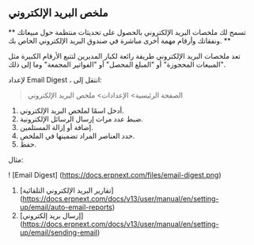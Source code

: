 ## ملخص البريد الإلكتروني

** تسمح لك ملخصات البريد الإلكتروني بالحصول على تحديثات منتظمة حول مبيعاتك ونفقاتك وأرقام مهمة أخرى مباشرة في صندوق البريد الإلكتروني الخاص بك. **

تعد ملخصات البريد الإلكتروني طريقة رائعة لكبار المديرين لتتبع الأرقام الكبيرة مثل "المبيعات المحجوزة" أو "المبلغ المحصل" أو "الفواتير المجمعة" وما إلى ذلك.

لإعداد Email Digest ، انتقل إلى:

> الصفحة الرئيسية> الإعدادات> ملخص البريد الإلكتروني

1. أدخل اسمًا لملخص البريد الإلكتروني.
2. ضبط عدد مرات إرسال الرسائل الإلكترونية.
3. إضافة أو إزالة المستلمين.
4. حدد العناصر المراد تضمينها في الملخص.
5. حفظ.

مثال:

! [Email Digest] (https://docs.erpnext.com/files/email-digest.png)

1. [تقارير البريد الإلكتروني التلقائية] (https://docs.erpnext.com/docs/v13/user/manual/en/setting-up/email/auto-email-reports)
2. [إرسال بريد إلكتروني] (https://docs.erpnext.com/docs/v13/user/manual/en/setting-up/email/sending-email)
